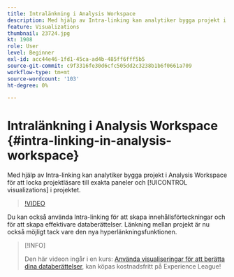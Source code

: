 ```yaml
---
title: Intralänkning i Analysis Workspace
description: Med hjälp av Intra-linking kan analytiker bygga projekt i Analysis Workspace för att få projektläsarna att se exakta paneler och visualiseringar i projektet.
feature: Visualizations
thumbnail: 23724.jpg
kt: 1908
role: User
level: Beginner
exl-id: acc44e46-1fd1-45ca-ad4b-485ff6fff5b5
source-git-commit: c9f3316fe30d6cfc505dd2c3238b1b6f0661a709
workflow-type: tm+mt
source-wordcount: '103'
ht-degree: 0%

---
```


# Intralänkning i Analysis Workspace {#intra-linking-in-analysis-workspace}

Med hjälp av Intra-linking kan analytiker bygga projekt i Analysis Workspace för att locka projektläsare till exakta paneler och [!UICONTROL visualizations] i projektet.

>[!VIDEO](https://video.tv.adobe.com/v/23724/?quality=12)

Du kan också använda Intra-linking för att skapa innehållsförteckningar och för att skapa effektivare databerättelser. Länkning mellan projekt är nu också möjligt tack vare den nya hyperlänkningsfunktionen.

>[!INFO]
>
> Den här videon ingår i en kurs: [Använda visualiseringar för att berätta dina databerättelser](https://experienceleague.adobe.com/?recommended=Analytics-U-1-2021.1.visualizations), kan köpas kostnadsfritt på Experience League!
